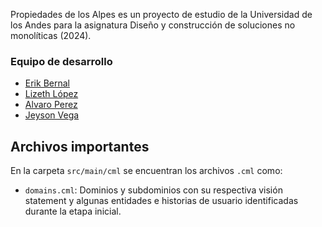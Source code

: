 Propiedades de los Alpes es un proyecto de estudio de la Universidad de los Andes para la asignatura Diseño y construcción de soluciones no monolíticas (2024).

### Equipo de desarrollo
* [Erik Bernal](https://github.com/ErikBernal94)
* [Lizeth López](https://github.com/lizlopez10)
* [Alvaro Perez](https://github.com/aaperezmoncada)
* [Jeyson Vega](https://github.com/jeysonvr)


## Archivos importantes
En la carpeta `src/main/cml` se encuentran los archivos `.cml` como:
* `domains.cml`: Dominios y subdominios con su respectiva visión statement y algunas entidades e historias de usuario identificadas durante la etapa inicial.

